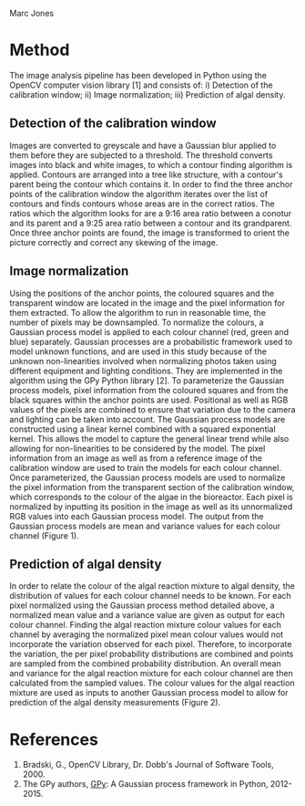Marc Jones


Method
======

The image analysis pipeline has been developed in Python using the OpenCV computer vision library [1] and consists of: i) Detection of the calibration window; ii) Image normalization; iii) Prediction of algal density.

Detection of the calibration window
-----------------------------------

Images are converted to greyscale and have a Gaussian blur applied to them before they are subjected to a threshold.
The threshold converts images into black and white images, to which a contour finding algorithm is applied.
Contours are arranged into a tree like structure, with a contour's parent being the contour which contains it.
In order to find the three anchor points of the calibration window the algorithm iterates over the list of contours and finds contours whose areas are in the correct ratios.
The ratios which the algorithm looks for are a 9:16 area ratio between a conotur and its parent and a 9:25 area ratio between a contour and its grandparent.
Once three anchor points are found, the image is transformed to orient the picture correctly and correct any skewing of the image.

Image normalization
-------------------

Using the positions of the anchor points, the coloured squares and the transparent window are located in the image and the pixel information for them extracted.
To allow the algorithm to run in reasonable time, the number of pixels may be downsampled.
To normalize the colours, a Gaussian process model is applied to each colour channel (red, green and blue) separately.
Gaussian processes are a probabilistic framework used to model unknown functions, and are used in this study because of the unknown non-linearities involved when normalizing photos taken using different equipment and lighting conditions.
They are implemented in the algorithm using the GPy Python library [2].
To parameterize the Gaussian process models, pixel information from the coloured squares and from the black squares within the anchor points are used.
Positional as well as RGB values of the pixels are combined to ensure that variation due to the camera and lighting can be taken into account.
The Gaussian process models are constructed using a linear kernel combined with a squared exponential kernel.
This allows the model to capture the general linear trend while also allowing for non-linearities to be considered by the model.
The pixel information from an image as well as from a reference image of the calibration window are used to train the models for each colour channel.
Once parameterized, the Gaussian process models are used to normalize the pixel information from the transparent section of the calibration window, which corresponds to the colour of the algae in the bioreactor.
Each pixel is normalized by inputting its position in the image as well as its unnormalized RGB values into each Gaussian process model.
The output from the Gaussian process models are mean and variance values for each colour channel (Figure 1).

Prediction of algal density
---------------------------

In order to relate the colour of the algal reaction mixture to algal density, the distribution of values for each colour channel needs to be known.
For each pixel normalized using the Gaussian process method detailed above, a normalized mean value and a variance value are given as output for each colour channel.
Finding the algal reaction mixture colour values for each channel by averaging the normalized pixel mean colour values would not incorporate the variation observed for each pixel.
Therefore, to incorporate the variation, the per pixel probability distributions are combined and points are sampled from the combined probability distribution.
An overall mean and variance for the algal reaction mixture for each colour channel are then calculated from the sampled values.
The colour values for the algal reaction mixture are used as inputs to another Gaussian process model to allow for prediction of the algal density measurements (Figure 2).


References
==========
1. Bradski, G., OpenCV Library, Dr. Dobb's Journal of Software Tools, 2000.
2. The GPy authors, [GPy](http://github.com/SheffieldML/GPy): A Gaussian process framework in Python, 2012-2015.
